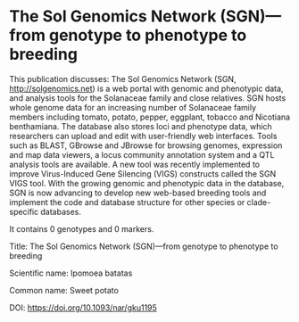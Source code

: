 # The Sol Genomics Network (SGN)—from genotype to phenotype to breeding

This publication discusses: The Sol Genomics Network (SGN, http://solgenomics.net) is a web portal with genomic and phenotypic data, and analysis tools for the Solanaceae family and close relatives. SGN hosts whole genome data for an increasing number of Solanaceae family members including tomato, potato, pepper, eggplant, tobacco and Nicotiana benthamiana. The database also stores loci and phenotype data, which researchers can upload and edit with user-friendly web interfaces. Tools such as BLAST, GBrowse and JBrowse for browsing genomes, expression and map data viewers, a locus community annotation system and a QTL analysis tools are available. A new tool was recently implemented to improve Virus-Induced Gene Silencing (VIGS) constructs called the SGN VIGS tool. With the growing genomic and phenotypic data in the database, SGN is now advancing to develop new web-based breeding tools and implement the code and database structure for other species or clade-specific databases.

It contains 0 genotypes and 0 markers.

Title: The Sol Genomics Network (SGN)—from genotype to phenotype to breeding

Scientific name: Ipomoea batatas

Common name: Sweet potato

DOI: https://doi.org/10.1093/nar/gku1195


